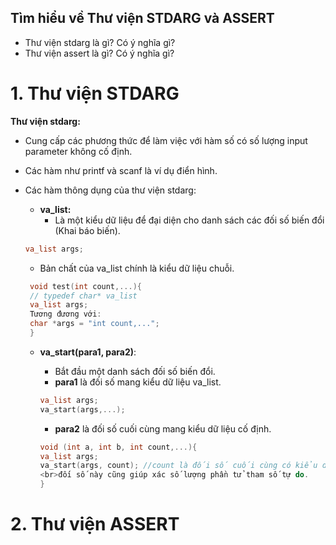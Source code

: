 ## Tìm hiểu về Thư viện STDARG và ASSERT
- Thư viện stdarg là gì? Có ý nghĩa gì?
- Thư viện assert là gì? Có ý nghĩa gì?
# 1. Thư viện STDARG
****Thư viện stdarg:****
- Cung cấp các phương thức để làm việc với hàm số có số lượng input parameter không cố định.
- Các hàm như printf và scanf là ví dụ điển hình.
- Các hàm thông dụng của thư viện stdarg:
  - **va_list:**
    - Là một kiểu dữ liệu để đại diện cho danh sách các đối số biến đổi (Khai báo biến).
  ```cpp
  va_list args;
  ```
    - Bản chất của va_list chính là kiểu dữ liệu chuỗi.
  ```cpp
   void test(int count,...){ 
   // typedef char* va_list
   va_list args;
   Tương đương với:
   char *args = "int count,..."; 
   } 
  ```

  - **va_start(para1, para2)**:
    - Bắt đầu một danh sách đối số biến đổi.
    - **para1** là đối số mang kiểu dữ liệu va_list.

    ```cpp
    va_list args;
    va_start(args,...);
    ```
    
    - **para2** là đối số cuối cùng mang kiểu dữ liệu cố định.
    
    ```cpp
    void (int a, int b, int count,...){
    va_list args;
    va_start(args, count); //count là đối số cuối cùng có kiểu dữ liệu cố định int. Đồng thời
    <br>đối số này cũng giúp xác số lượng phần tử tham số tự do.
    }
    ```
    
# 2. Thư viện ASSERT
